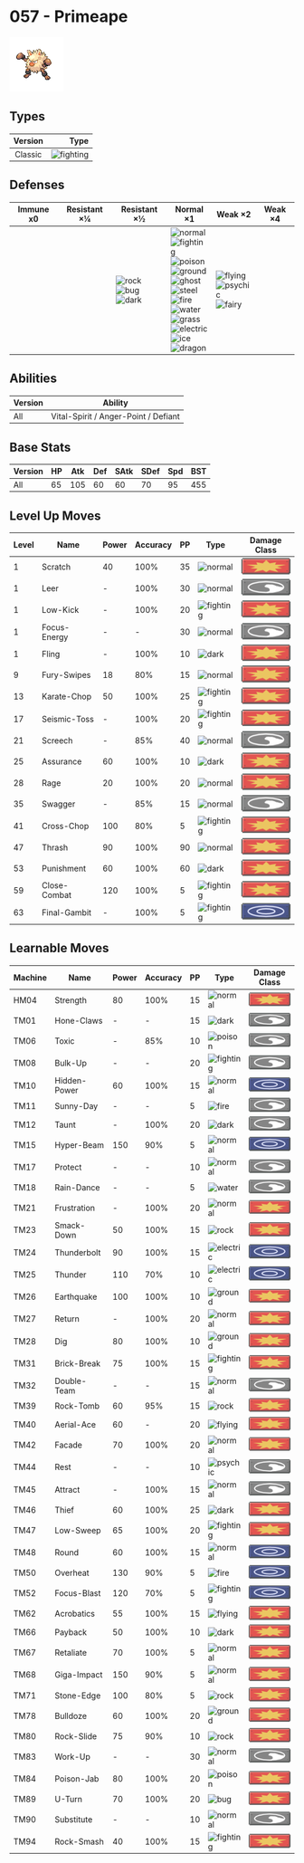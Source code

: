 # 057 - Primeape

![primeape](../img/pokemon/057.png)

## Types

| Version | Type                                   |
| :-----: | -------------------------------------: |
| Classic | ![fighting](../img/types/fighting.png) |

## Defenses

| Immune x0 | Resistant ×¼ | Resistant ×½                                                                                       | Normal ×1                                                                                                                                                                                                                                                                                                                                                                                                                                                             | Weak ×2                                                                                                          | Weak ×4 |
| --------- | ------------ | -------------------------------------------------------------------------------------------------- | --------------------------------------------------------------------------------------------------------------------------------------------------------------------------------------------------------------------------------------------------------------------------------------------------------------------------------------------------------------------------------------------------------------------------------------------------------------------- | ---------------------------------------------------------------------------------------------------------------- | ------- |
|           |              | ![rock](../img/types/rock.png)<br/>![bug](../img/types/bug.png)<br/>![dark](../img/types/dark.png) | ![normal](../img/types/normal.png)<br/>![fighting](../img/types/fighting.png)<br/>![poison](../img/types/poison.png)<br/>![ground](../img/types/ground.png)<br/>![ghost](../img/types/ghost.png)<br/>![steel](../img/types/steel.png)<br/>![fire](../img/types/fire.png)<br/>![water](../img/types/water.png)<br/>![grass](../img/types/grass.png)<br/>![electric](../img/types/electric.png)<br/>![ice](../img/types/ice.png)<br/>![dragon](../img/types/dragon.png) | ![flying](../img/types/flying.png)<br/>![psychic](../img/types/psychic.png)<br/>![fairy](../img/types/fairy.png) |         |

## Abilities

| Version | Ability                              |
| ------- | ------------------------------------ |
| All     | Vital-Spirit / Anger-Point / Defiant |

## Base Stats

| Version | HP | Atk | Def | SAtk | SDef | Spd | BST |
| ------- | -- | --- | --- | ---- | ---- | --- | --- |
| All     | 65 | 105 | 60  | 60   | 70   | 95  | 455 |

## Level Up Moves

| Level | Name         | Power | Accuracy | PP | Type                                   | Damage Class                           |
| ----- | ------------ | ----- | -------- | -- | -------------------------------------- | -------------------------------------- |
| 1     | Scratch      | 40    | 100%     | 35 | ![normal](../img/types/normal.png)     | ![physical](../img/types/physical.png) |
| 1     | Leer         | -     | 100%     | 30 | ![normal](../img/types/normal.png)     | ![status](../img/types/status.png)     |
| 1     | Low-Kick     | -     | 100%     | 20 | ![fighting](../img/types/fighting.png) | ![physical](../img/types/physical.png) |
| 1     | Focus-Energy | -     | -        | 30 | ![normal](../img/types/normal.png)     | ![status](../img/types/status.png)     |
| 1     | Fling        | -     | 100%     | 10 | ![dark](../img/types/dark.png)         | ![physical](../img/types/physical.png) |
| 9     | Fury-Swipes  | 18    | 80%      | 15 | ![normal](../img/types/normal.png)     | ![physical](../img/types/physical.png) |
| 13    | Karate-Chop  | 50    | 100%     | 25 | ![fighting](../img/types/fighting.png) | ![physical](../img/types/physical.png) |
| 17    | Seismic-Toss | -     | 100%     | 20 | ![fighting](../img/types/fighting.png) | ![physical](../img/types/physical.png) |
| 21    | Screech      | -     | 85%      | 40 | ![normal](../img/types/normal.png)     | ![status](../img/types/status.png)     |
| 25    | Assurance    | 60    | 100%     | 10 | ![dark](../img/types/dark.png)         | ![physical](../img/types/physical.png) |
| 28    | Rage         | 20    | 100%     | 20 | ![normal](../img/types/normal.png)     | ![physical](../img/types/physical.png) |
| 35    | Swagger      | -     | 85%      | 15 | ![normal](../img/types/normal.png)     | ![status](../img/types/status.png)     |
| 41    | Cross-Chop   | 100   | 80%      | 5  | ![fighting](../img/types/fighting.png) | ![physical](../img/types/physical.png) |
| 47    | Thrash       | 90    | 100%     | 90 | ![normal](../img/types/normal.png)     | ![physical](../img/types/physical.png) |
| 53    | Punishment   | 60    | 100%     | 60 | ![dark](../img/types/dark.png)         | ![physical](../img/types/physical.png) |
| 59    | Close-Combat | 120   | 100%     | 5  | ![fighting](../img/types/fighting.png) | ![physical](../img/types/physical.png) |
| 63    | Final-Gambit | -     | 100%     | 5  | ![fighting](../img/types/fighting.png) | ![special](../img/types/special.png)   |

## Learnable Moves

| Machine | Name         | Power | Accuracy | PP | Type                                   | Damage Class                           |
| ------- | ------------ | ----- | -------- | -- | -------------------------------------- | -------------------------------------- |
| HM04    | Strength     | 80    | 100%     | 15 | ![normal](../img/types/normal.png)     | ![physical](../img/types/physical.png) |
| TM01    | Hone-Claws   | -     | -        | 15 | ![dark](../img/types/dark.png)         | ![status](../img/types/status.png)     |
| TM06    | Toxic        | -     | 85%      | 10 | ![poison](../img/types/poison.png)     | ![status](../img/types/status.png)     |
| TM08    | Bulk-Up      | -     | -        | 20 | ![fighting](../img/types/fighting.png) | ![status](../img/types/status.png)     |
| TM10    | Hidden-Power | 60    | 100%     | 15 | ![normal](../img/types/normal.png)     | ![special](../img/types/special.png)   |
| TM11    | Sunny-Day    | -     | -        | 5  | ![fire](../img/types/fire.png)         | ![status](../img/types/status.png)     |
| TM12    | Taunt        | -     | 100%     | 20 | ![dark](../img/types/dark.png)         | ![status](../img/types/status.png)     |
| TM15    | Hyper-Beam   | 150   | 90%      | 5  | ![normal](../img/types/normal.png)     | ![special](../img/types/special.png)   |
| TM17    | Protect      | -     | -        | 10 | ![normal](../img/types/normal.png)     | ![status](../img/types/status.png)     |
| TM18    | Rain-Dance   | -     | -        | 5  | ![water](../img/types/water.png)       | ![status](../img/types/status.png)     |
| TM21    | Frustration  | -     | 100%     | 20 | ![normal](../img/types/normal.png)     | ![physical](../img/types/physical.png) |
| TM23    | Smack-Down   | 50    | 100%     | 15 | ![rock](../img/types/rock.png)         | ![physical](../img/types/physical.png) |
| TM24    | Thunderbolt  | 90    | 100%     | 15 | ![electric](../img/types/electric.png) | ![special](../img/types/special.png)   |
| TM25    | Thunder      | 110   | 70%      | 10 | ![electric](../img/types/electric.png) | ![special](../img/types/special.png)   |
| TM26    | Earthquake   | 100   | 100%     | 10 | ![ground](../img/types/ground.png)     | ![physical](../img/types/physical.png) |
| TM27    | Return       | -     | 100%     | 20 | ![normal](../img/types/normal.png)     | ![physical](../img/types/physical.png) |
| TM28    | Dig          | 80    | 100%     | 10 | ![ground](../img/types/ground.png)     | ![physical](../img/types/physical.png) |
| TM31    | Brick-Break  | 75    | 100%     | 15 | ![fighting](../img/types/fighting.png) | ![physical](../img/types/physical.png) |
| TM32    | Double-Team  | -     | -        | 15 | ![normal](../img/types/normal.png)     | ![status](../img/types/status.png)     |
| TM39    | Rock-Tomb    | 60    | 95%      | 15 | ![rock](../img/types/rock.png)         | ![physical](../img/types/physical.png) |
| TM40    | Aerial-Ace   | 60    | -        | 20 | ![flying](../img/types/flying.png)     | ![physical](../img/types/physical.png) |
| TM42    | Facade       | 70    | 100%     | 20 | ![normal](../img/types/normal.png)     | ![physical](../img/types/physical.png) |
| TM44    | Rest         | -     | -        | 10 | ![psychic](../img/types/psychic.png)   | ![status](../img/types/status.png)     |
| TM45    | Attract      | -     | 100%     | 15 | ![normal](../img/types/normal.png)     | ![status](../img/types/status.png)     |
| TM46    | Thief        | 60    | 100%     | 25 | ![dark](../img/types/dark.png)         | ![physical](../img/types/physical.png) |
| TM47    | Low-Sweep    | 65    | 100%     | 20 | ![fighting](../img/types/fighting.png) | ![physical](../img/types/physical.png) |
| TM48    | Round        | 60    | 100%     | 15 | ![normal](../img/types/normal.png)     | ![special](../img/types/special.png)   |
| TM50    | Overheat     | 130   | 90%      | 5  | ![fire](../img/types/fire.png)         | ![special](../img/types/special.png)   |
| TM52    | Focus-Blast  | 120   | 70%      | 5  | ![fighting](../img/types/fighting.png) | ![special](../img/types/special.png)   |
| TM62    | Acrobatics   | 55    | 100%     | 15 | ![flying](../img/types/flying.png)     | ![physical](../img/types/physical.png) |
| TM66    | Payback      | 50    | 100%     | 10 | ![dark](../img/types/dark.png)         | ![physical](../img/types/physical.png) |
| TM67    | Retaliate    | 70    | 100%     | 5  | ![normal](../img/types/normal.png)     | ![physical](../img/types/physical.png) |
| TM68    | Giga-Impact  | 150   | 90%      | 5  | ![normal](../img/types/normal.png)     | ![physical](../img/types/physical.png) |
| TM71    | Stone-Edge   | 100   | 80%      | 5  | ![rock](../img/types/rock.png)         | ![physical](../img/types/physical.png) |
| TM78    | Bulldoze     | 60    | 100%     | 20 | ![ground](../img/types/ground.png)     | ![physical](../img/types/physical.png) |
| TM80    | Rock-Slide   | 75    | 90%      | 10 | ![rock](../img/types/rock.png)         | ![physical](../img/types/physical.png) |
| TM83    | Work-Up      | -     | -        | 30 | ![normal](../img/types/normal.png)     | ![status](../img/types/status.png)     |
| TM84    | Poison-Jab   | 80    | 100%     | 20 | ![poison](../img/types/poison.png)     | ![physical](../img/types/physical.png) |
| TM89    | U-Turn       | 70    | 100%     | 20 | ![bug](../img/types/bug.png)           | ![physical](../img/types/physical.png) |
| TM90    | Substitute   | -     | -        | 10 | ![normal](../img/types/normal.png)     | ![status](../img/types/status.png)     |
| TM94    | Rock-Smash   | 40    | 100%     | 15 | ![fighting](../img/types/fighting.png) | ![physical](../img/types/physical.png) |